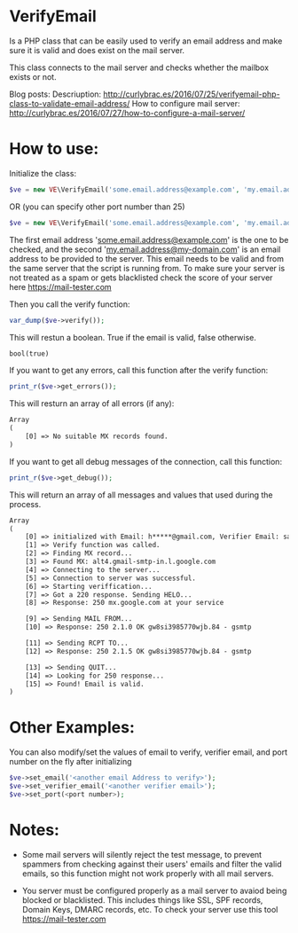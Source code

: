 VerifyEmail
==========
Is a PHP class that can be easily used to verify an email address and make sure it is valid and does exist on the mail server.

This class connects to the mail server and checks whether the mailbox exists or not.

Blog posts:
Descriuption: http://curlybrac.es/2016/07/25/verifyemail-php-class-to-validate-email-address/
How to configure mail server: http://curlybrac.es/2016/07/27/how-to-configure-a-mail-server/


How to use:
===========
Initialize the class:

```PHP
$ve = new VE\VerifyEmail('some.email.address@example.com', 'my.email.address@my-domain.com');
```
OR (you can specify other port number than 25)
```PHP
$ve = new VE\VerifyEmail('some.email.address@example.com', 'my.email.address@my-domain.com', 26);
```

The first email address 'some.email.address@example.com' is the one to be checked, and the second 'my.email.address@my-domain.com' is an email address to be provided to the server. This email needs to be valid and from the same server that the script is running from. To make sure your server is not treated as a spam or gets blacklisted check the score of your server here https://mail-tester.com


Then you call the verify function:

```PHP
var_dump($ve->verify());
```

This will restun a boolean. True if the email is valid, false otherwise.

```HTML
bool(true)
```


If you want to get any errors, call this function after the verify function:

```PHP
print_r($ve->get_errors());
```

This will resturn an array of all errors (if any):


```HTML
Array
(
    [0] => No suitable MX records found.
)
```



If you want to get all debug messages of the connection, call this function:

```PHP
print_r($ve->get_debug());
```

This will return an array of all messages and values that used during the process.



```HTML
Array
(
    [0] => initialized with Email: h*****@gmail.com, Verifier Email: sam@verifye.ml, Port: 25
    [1] => Verify function was called.
    [2] => Finding MX record...
    [3] => Found MX: alt4.gmail-smtp-in.l.google.com
    [4] => Connecting to the server...
    [5] => Connection to server was successful.
    [6] => Starting veriffication...
    [7] => Got a 220 response. Sending HELO...
    [8] => Response: 250 mx.google.com at your service

    [9] => Sending MAIL FROM...
    [10] => Response: 250 2.1.0 OK gw8si3985770wjb.84 - gsmtp

    [11] => Sending RCPT TO...
    [12] => Response: 250 2.1.5 OK gw8si3985770wjb.84 - gsmtp

    [13] => Sending QUIT...
    [14] => Looking for 250 response...
    [15] => Found! Email is valid.
)
```


Other Examples:
===============
You can also modify/set the values of email to verify, verifier email, and port number on the fly after initializing
```PHP
$ve->set_email('<another email Address to verify>');
$ve->set_verifier_email('<another verifier email>');
$ve->set_port(<port number>);
```



Notes:
======
- Some mail servers will silently reject the test message, to prevent spammers from checking against their users' emails and filter the valid emails, so this function might not work properly with all mail servers.

- You server must be configured properly as a mail server to avaiod being blocked or blacklisted. This includes things like SSL, SPF records, Domain Keys, DMARC records, etc. To check your server use this tool https://mail-tester.com


